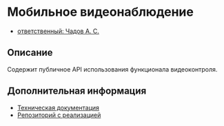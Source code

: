 # Мобильное видеонаблюдение
- [ответственный: Чадов А. С.](https://online.sbis.ru/person/d38b3a75-f889-4725-8f12-69cb8bffca79)

## Описание
Содержит публичное API использования функционала видеоконтроля.

## Дополнительная информация
- [Техническая документация](https://online.sbis.ru/shared/disk/7483fbcc-57e3-4d5a-b82b-0f34a18c4be0)
- [Репозиторий с реализацией](https://git.sbis.ru/mobileworkspace/android-video-monitoring)
